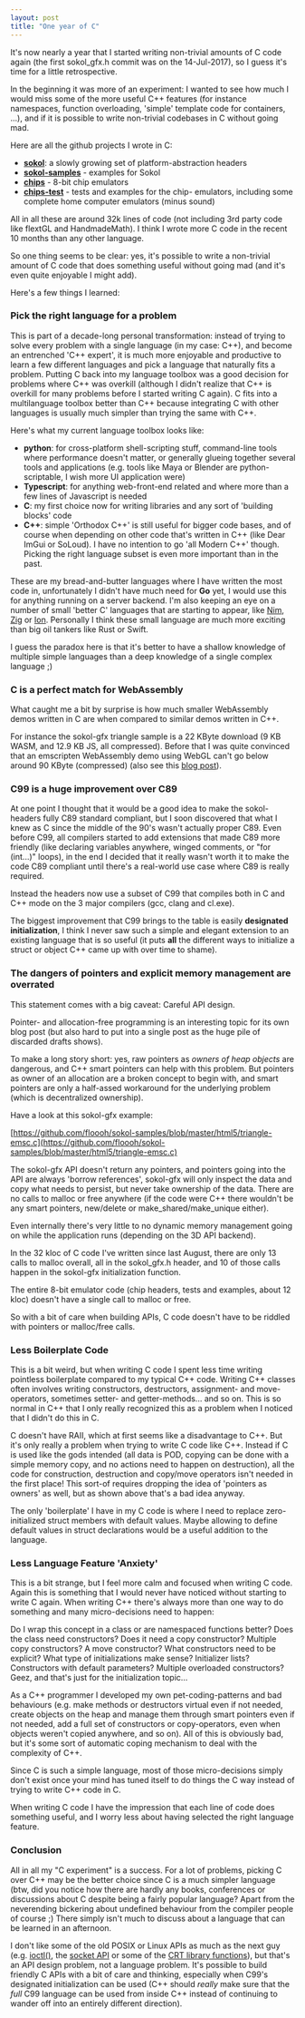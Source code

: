 ```yaml
---
layout: post
title: "One year of C"
---
```


It's now nearly a year that I started writing non-trivial amounts of C code
again (the first sokol_gfx.h commit was on the 14-Jul-2017), so I guess it's
time for a little retrospective.

In the beginning it was more of an experiment: I wanted to see how much
I would miss some of the more useful C++ features (for instance namespaces, function
overloading, 'simple' template code for containers, ...), and if it is
possible to write non-trivial codebases in C without going mad.

Here are all the github projects I wrote in C:

- **[sokol](https://github.com/floooh/sokol)**: a slowly growing set of 
platform-abstraction headers
- **[sokol-samples](https://github.com/floooh/sokol-samples)** - examples
for Sokol
- **[chips](https://github.com/floooh/chips)** - 8-bit chip emulators
- **[chips-test](https://github.com/floooh/chips-test)** - tests and examples for the chip-
emulators, including some complete home computer emulators (minus sound)

All in all these are around 32k lines of code (not including 3rd party code
like flextGL and HandmadeMath). I think I wrote more C code in the recent 10
months than any other language.

So one thing seems to be clear: yes, it's possible to write a non-trivial
amount of C code that does something useful without going mad (and it's even
quite enjoyable I might add).

Here's a few things I learned:

### Pick the right language for a problem

This is part of a decade-long personal transformation: instead of trying to
solve every problem with a single language (in my case: C++), and become an
entrenched 'C++ expert', it is much more enjoyable and productive to learn a
few different languages and pick a language that naturally fits a problem.
Putting C back into my language toolbox was a good decision for problems
where C++ was overkill (although I didn't realize that C++ is overkill for
many problems before I started writing C again). C fits into a multilanguage
toolbox better than C++ because integrating C with other languages is usually
much simpler than trying the same with C++.

Here's what my current language toolbox looks like:

- **python**: for cross-platform shell-scripting stuff, command-line tools
where performance doesn't matter, or generally glueing together several
tools and applications (e.g. tools like Maya or Blender are python-scriptable, 
I wish more UI application were)
- **Typescript**: for anything web-front-end related and where more than a few
lines of Javascript is needed
- **C**: my first choice now for writing libraries and any sort of
'building blocks' code
- **C++**: simple 'Orthodox C++' is still useful for bigger code bases, and
of course when depending on other code that's written in C++ (like Dear ImGui
or SoLoud). I have no intention to go 'all Modern C++' though. Picking the 
right language subset is even more important than in the past.

These are my bread-and-butter languages where I have written the most code in,
unfortunately I didn't have much need for **Go** yet, I would use this for
anything running on a server backend. I'm also keeping an eye on a number of 
small 'better C' languages that are starting to appear, like 
[Nim](https://nim-lang.org/), [Zig](https://github.com/ziglang/zig) or 
[Ion](https://github.com/pervognsen/bitwise). Personally I think these
small language are much more exciting than big oil tankers like
Rust or Swift.

I guess the paradox here is that it's better to have a shallow knowledge of
multiple simple languages than a deep knowledge of a single complex language
;)

### C is a perfect match for WebAssembly

What caught me a bit by surprise is how much smaller WebAssembly demos
written in C are when compared to similar demos written in C++.

For instance the sokol-gfx triangle sample is a 22 KByte download (9 KB
WASM, and 12.9 KB JS, all compressed). Before that I was quite convinced that
an emscripten WebAssembly demo using WebGL can't go below around 90 KByte (compressed)
(also see this [blog post](http://floooh.github.io/2018/05/01/cpp-to-c-size-reduction.html)).

### C99 is a huge improvement over C89

At one point I thought that it would be a good idea to make the sokol-headers
fully C89 standard compliant, but I soon discovered that what I knew as C
since the middle of the 90's wasn't actually proper C89. Even before C99, all
compilers started to add extensions that made C89 more friendly (like
declaring variables anywhere, winged comments, or "for (int...)" loops), in
the end I decided that it really wasn't worth it to make the code C89
compliant until there's a real-world use case where C89 is really required.

Instead the headers now use a subset of C99 that compiles both in C and 
C++ mode on the 3 major compilers (gcc, clang and cl.exe).

The biggest improvement that C99 brings to the table is easily **designated
initialization**, I think I never saw such a simple and elegant extension
to an existing language that is so useful (it puts **all** 
the different ways to initialize a struct or object C++ came up with 
over time to shame).

### The dangers of pointers and explicit memory management are overrated

This statement comes with a big caveat: Careful API design.

Pointer- and allocation-free programming is an interesting topic
for its own blog post (but also hard to put into a single post as
the huge pile of discarded drafts shows).

To make a long story short: yes, raw pointers as _owners of heap objects_
are dangerous, and C++ smart pointers can help with this problem. But 
pointers as owner of an allocation are a broken concept to begin with,
and smart pointers are only a half-assed workaround for the underlying
problem (which is decentralized ownership).

Have a look at this sokol-gfx example:

[https://github.com/floooh/sokol-samples/blob/master/html5/triangle-emsc.c](https://github.com/floooh/sokol-samples/blob/master/html5/triangle-emsc.c)

The sokol-gfx API doesn't return any pointers, and pointers going into the
API are always 'borrow references', sokol-gfx will only inspect the data and
copy what needs to persist, but never take ownership of the data. There are
no calls to malloc or free anywhere (if the code were C++ there wouldn't be
any smart pointers, new/delete or make_shared/make_unique either).

Even internally there's very little to no dynamic memory management going on
while the application runs (depending on the 3D API backend).

In the 32 kloc of C code I've written since last August, there are only
13 calls to malloc overall, all in the sokol_gfx.h header,
and 10 of those calls happen in the sokol-gfx initialization function.

The entire 8-bit emulator code (chip headers, tests and examples, about
12 kloc) doesn't have a single call to malloc or free.

So with a bit of care when building APIs, C code doesn't have to be
riddled with pointers or malloc/free calls. 

### Less Boilerplate Code

This is a bit weird, but when writing C code I spent less time writing
pointless boilerplate compared to my typical C++ code. Writing C++ classes
often involves writing constructors, destructors, assignment- and
move-operators, sometimes setter- and getter-methods... and so on. This is so
normal in C++ that I only really recognized this as a problem when I noticed
that I didn't do this in C.

C doesn't have RAII, which at first seems like a disadvantage to C++. But
it's only really a problem when trying to write C code like C++. Instead if C
is used like the gods intended (all data is POD, copying can be done with a
simple memory copy, and no actions need to happen on destruction), all the
code for construction, destruction and copy/move operators isn't needed in
the first place! This sort-of requires dropping the idea of 'pointers as
owners' as well, but as shown above that's a bad idea anyway.

The only 'boilerplate' I have in my C code is where I need to replace
zero-initialized struct members with default values. Maybe
allowing to define default values in struct declarations would be a useful
addition to the language.

### Less Language Feature 'Anxiety'

This is a bit strange, but I feel more calm and focused when writing C
code. Again this is something that I would never have noticed without
starting to write C again. When writing C++ there's always more than one way
to do something and many micro-decisions need to happen:

Do I wrap this concept in a class or are namespaced functions better? Does
the class need constructors? Does it need a copy constructor? Multiple copy
constructors? A move constructor? What constructors need to be explicit? What
type of initializations make sense? Initializer lists? Constructors with
default parameters? Multiple overloaded constructors? Geez, and that's
just for the initialization topic...

As a C++ programmer I developed my own pet-coding-patterns and bad behaviours
(e.g. make methods or destructors virtual even if not needed, create objects
on the heap and manage them through smart pointers even if not needed, add a
full set of constructors or copy-operators, even when objects weren't 
copied anywhere, and so on). All of this is obviously bad, but it's some
sort of automatic coping mechanism to deal with the complexity of C++.

Since C is such a simple language, most of those micro-decisions simply don't
exist once your mind has tuned itself to do things the C way instead of trying
to write C++ code in C.

When writing C code I have the impression that each line of code does something
useful, and I worry less about having selected the right language feature.

### Conclusion

All in all my "C experiment" is a success. For a lot of problems, picking
C over C++ may be the better choice since C is a much simpler language (btw,
did you notice how there are hardly any books, conferences or discussions
about C despite being a fairly popular language? Apart from the neverending
bickering about undefined behaviour from the compiler people of course ;) 
There simply isn't much to discuss about a language that can be
learned in an afternoon.

I don't like some of the old POSIX or Linux APIs as much as the next guy
(e.g. [ioctl()](http://man7.org/linux/man-pages/man2/ioctl.2.html), the
[socket API](http://man7.org/linux/man-pages/man2/select.2.html) or some of
the [CRT library
functions](http://www.cplusplus.com/reference/cstring/strtok/)), but that's
an API design problem, not a language problem. It's possible to build
friendly C APIs with a bit of care and thinking, especially when C99's
designated initialization can be used (C++ should *really* make sure that the
*full* C99 language can be used from inside C++ instead of continuing to
wander off into an entirely different direction).
